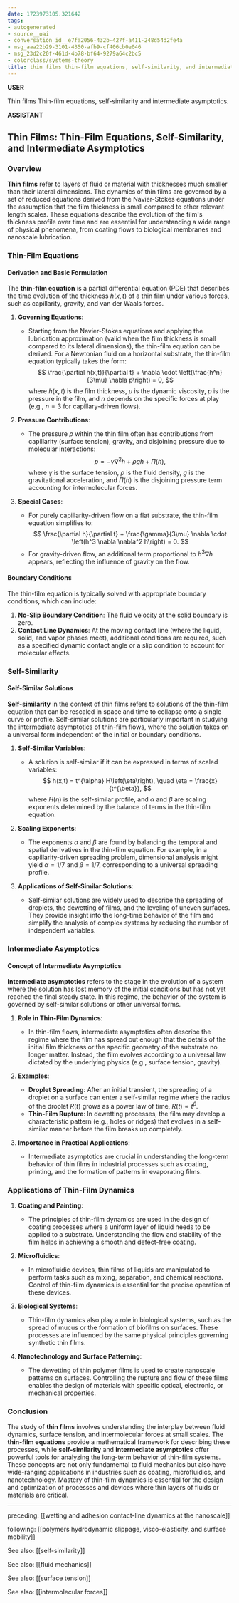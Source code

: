 ```yaml
---
date: 1723973105.321642
tags:
- autogenerated
- source__oai
- conversation_id__e7fa2056-432b-427f-a411-248d54d2fe4a
- msg_aaa22b29-3101-4350-afb9-cf406cb0e046
- msg_23d2c20f-461d-4b78-bf64-9279a64c2bc5
- colorclass/systems-theory
title: thin films thin-film equations, self-similarity, and intermediate asymptotics
---
```


**USER**

Thin films
Thin-film equations, self-similarity and intermediate asymptotics.


**ASSISTANT**

## Thin Films: Thin-Film Equations, Self-Similarity, and Intermediate Asymptotics

### Overview

**Thin films** refer to layers of fluid or material with thicknesses much smaller than their lateral dimensions. The dynamics of thin films are governed by a set of reduced equations derived from the Navier-Stokes equations under the assumption that the film thickness is small compared to other relevant length scales. These equations describe the evolution of the film's thickness profile over time and are essential for understanding a wide range of physical phenomena, from coating flows to biological membranes and nanoscale lubrication.

### Thin-Film Equations

#### Derivation and Basic Formulation

The **thin-film equation** is a partial differential equation (PDE) that describes the time evolution of the thickness $h(x,t)$ of a thin film under various forces, such as capillarity, gravity, and van der Waals forces.

1. **Governing Equations**:
   - Starting from the Navier-Stokes equations and applying the lubrication approximation (valid when the film thickness is small compared to its lateral dimensions), the thin-film equation can be derived. For a Newtonian fluid on a horizontal substrate, the thin-film equation typically takes the form:
     $$
     \frac{\partial h(x,t)}{\partial t} + \nabla \cdot \left(\frac{h^n}{3\mu} \nabla p\right) = 0,
     $$
     where $h(x,t)$ is the film thickness, $\mu$ is the dynamic viscosity, $p$ is the pressure in the film, and $n$ depends on the specific forces at play (e.g., $n=3$ for capillary-driven flows).

2. **Pressure Contributions**:
   - The pressure $p$ within the thin film often has contributions from capillarity (surface tension), gravity, and disjoining pressure due to molecular interactions:
     $$
     p = -\gamma \nabla^2 h + \rho g h + \Pi(h),
     $$
     where $\gamma$ is the surface tension, $\rho$ is the fluid density, $g$ is the gravitational acceleration, and $\Pi(h)$ is the disjoining pressure term accounting for intermolecular forces.

3. **Special Cases**:
   - For purely capillarity-driven flow on a flat substrate, the thin-film equation simplifies to:
     $$
     \frac{\partial h}{\partial t} + \frac{\gamma}{3\mu} \nabla \cdot \left(h^3 \nabla \nabla^2 h\right) = 0.
     $$
   - For gravity-driven flow, an additional term proportional to $h^3 \nabla h$ appears, reflecting the influence of gravity on the flow.

#### Boundary Conditions

The thin-film equation is typically solved with appropriate boundary conditions, which can include:

1. **No-Slip Boundary Condition**: The fluid velocity at the solid boundary is zero.
2. **Contact Line Dynamics**: At the moving contact line (where the liquid, solid, and vapor phases meet), additional conditions are required, such as a specified dynamic contact angle or a slip condition to account for molecular effects.

### Self-Similarity

#### Self-Similar Solutions

**Self-similarity** in the context of thin films refers to solutions of the thin-film equation that can be rescaled in space and time to collapse onto a single curve or profile. Self-similar solutions are particularly important in studying the intermediate asymptotics of thin-film flows, where the solution takes on a universal form independent of the initial or boundary conditions.

1. **Self-Similar Variables**:
   - A solution is self-similar if it can be expressed in terms of scaled variables:
     $$
     h(x,t) = t^{\alpha} H\left(\eta\right), \quad \eta = \frac{x}{t^{\beta}},
     $$
     where $H(\eta)$ is the self-similar profile, and $\alpha$ and $\beta$ are scaling exponents determined by the balance of terms in the thin-film equation.

2. **Scaling Exponents**:
   - The exponents $\alpha$ and $\beta$ are found by balancing the temporal and spatial derivatives in the thin-film equation. For example, in a capillarity-driven spreading problem, dimensional analysis might yield $\alpha = 1/7$ and $\beta = 1/7$, corresponding to a universal spreading profile.

3. **Applications of Self-Similar Solutions**:
   - Self-similar solutions are widely used to describe the spreading of droplets, the dewetting of films, and the leveling of uneven surfaces. They provide insight into the long-time behavior of the film and simplify the analysis of complex systems by reducing the number of independent variables.

### Intermediate Asymptotics

#### Concept of Intermediate Asymptotics

**Intermediate asymptotics** refers to the stage in the evolution of a system where the solution has lost memory of the initial conditions but has not yet reached the final steady state. In this regime, the behavior of the system is governed by self-similar solutions or other universal forms.

1. **Role in Thin-Film Dynamics**:
   - In thin-film flows, intermediate asymptotics often describe the regime where the film has spread out enough that the details of the initial film thickness or the specific geometry of the substrate no longer matter. Instead, the film evolves according to a universal law dictated by the underlying physics (e.g., surface tension, gravity).

2. **Examples**:
   - **Droplet Spreading**: After an initial transient, the spreading of a droplet on a surface can enter a self-similar regime where the radius of the droplet $R(t)$ grows as a power law of time, $R(t) \propto t^{\beta}$.
   - **Thin-Film Rupture**: In dewetting processes, the film may develop a characteristic pattern (e.g., holes or ridges) that evolves in a self-similar manner before the film breaks up completely.

3. **Importance in Practical Applications**:
   - Intermediate asymptotics are crucial in understanding the long-term behavior of thin films in industrial processes such as coating, printing, and the formation of patterns in evaporating films.

### Applications of Thin-Film Dynamics

1. **Coating and Painting**:
   - The principles of thin-film dynamics are used in the design of coating processes where a uniform layer of liquid needs to be applied to a substrate. Understanding the flow and stability of the film helps in achieving a smooth and defect-free coating.

2. **Microfluidics**:
   - In microfluidic devices, thin films of liquids are manipulated to perform tasks such as mixing, separation, and chemical reactions. Control of thin-film dynamics is essential for the precise operation of these devices.

3. **Biological Systems**:
   - Thin-film dynamics also play a role in biological systems, such as the spread of mucus or the formation of biofilms on surfaces. These processes are influenced by the same physical principles governing synthetic thin films.

4. **Nanotechnology and Surface Patterning**:
   - The dewetting of thin polymer films is used to create nanoscale patterns on surfaces. Controlling the rupture and flow of these films enables the design of materials with specific optical, electronic, or mechanical properties.

### Conclusion

The study of **thin films** involves understanding the interplay between fluid dynamics, surface tension, and intermolecular forces at small scales. The **thin-film equations** provide a mathematical framework for describing these processes, while **self-similarity** and **intermediate asymptotics** offer powerful tools for analyzing the long-term behavior of thin-film systems. These concepts are not only fundamental to fluid mechanics but also have wide-ranging applications in industries such as coating, microfluidics, and nanotechnology. Mastery of thin-film dynamics is essential for the design and optimization of processes and devices where thin layers of fluids or materials are critical.


---

preceding: [[wetting and adhesion contact-line dynamics at the nanoscale]]  


following: [[polymers hydrodynamic slippage, visco-elasticity, and surface mobility]]

See also: [[self-similarity]]


See also: [[fluid mechanics]]


See also: [[surface tension]]


See also: [[intermolecular forces]]